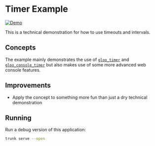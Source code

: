 # Timer Example

[![Demo](https://img.shields.io/website?label=demo&url=https%3A%2F%2Fexamples.yew.rs%2Ftimer)](https://examples.yew.rs/timer)

This is a technical demonstration for how to use timeouts and intervals.

## Concepts

The example mainly demonstrates the use of [`gloo_timer`](https://docs.rs/gloo-timers/ ) and 
[`gloo_console_timer`](https://docs.rs/gloo-console/latest/gloo_console/struct.Timer.html) but also makes use of some 
more advanced web console features.

## Improvements

- Apply the concept to something more fun than just a dry technical demonstration

## Running

Run a debug version of this application:

```bash
trunk serve --open
```